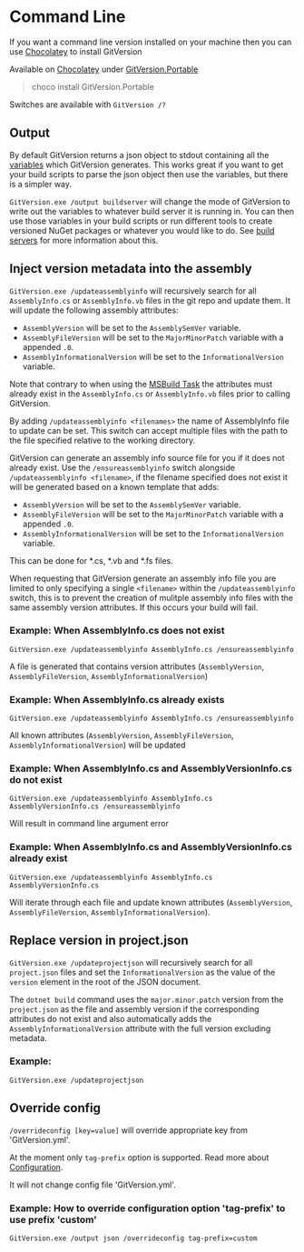 # Command Line

If you want a command line version installed on your machine then you can use [Chocolatey](http://chocolatey.org) to install GitVersion

Available on [Chocolatey](http://chocolatey.org) under [GitVersion.Portable](http://chocolatey.org/packages/GitVersion.Portable)

 > choco install GitVersion.Portable

Switches are available with `GitVersion /?`

## Output

By default GitVersion returns a json object to stdout containing all the [variables](../more-info/variables.md) which GitVersion generates. This works great if you want to get your build scripts to parse the json object then use the variables, but there is a simpler way.

`GitVersion.exe /output buildserver` will change the mode of GitVersion to write out the variables to whatever build server it is running in. You can then use those variables in your build scripts or run different tools to create versioned NuGet packages or whatever you would like to do. See [build servers](../build-server-support/build-server-support.md) for more information about this.

## Inject version metadata into the assembly
`GitVersion.exe /updateassemblyinfo` will recursively search for all `AssemblyInfo.cs` or `AssemblyInfo.vb` files in the git repo and update them. 
It will update the following assembly attributes:

* `AssemblyVersion` will be set to the `AssemblySemVer` variable.
* `AssemblyFileVersion` will be set to the `MajorMinorPatch` variable with a appended `.0`.
* `AssemblyInformationalVersion` will be set to the `InformationalVersion` variable.

Note that contrary to when using the [MSBuild Task](msbuild-task.md) the attributes must already exist in the `AssemblyInfo.cs` or `AssemblyInfo.vb` files prior to calling GitVersion.

By adding `/updateassemblyinfo <filenames>` the name of AssemblyInfo file to update can be set.  This switch can accept multiple files with the path to the file specified relative to the working directory. 

GitVersion can generate an assembly info source file for you if it does not already exist.  Use the `/ensureassemblyinfo` switch alongside `/updateassemblyinfo <filename>`, if the filename specified does not exist it will be generated based on a known template that adds:

* `AssemblyVersion` will be set to the `AssemblySemVer` variable.
* `AssemblyFileVersion` will be set to the `MajorMinorPatch` variable with a appended `.0`.
* `AssemblyInformationalVersion` will be set to the `InformationalVersion` variable.

This can be done for *.cs, *.vb and *.fs files. 

When requesting that GitVersion generate an assembly info file you are limited to only specifying a single `<filename>` within the `/updateassemblyinfo` switch, this is to prevent the creation of mulitple assembly info files with the same assembly version attributes.  If this occurs your build will fail.

### Example: When AssemblyInfo.cs does not exist
`GitVersion.exe /updateassemblyinfo AssemblyInfo.cs /ensureassemblyinfo`

A file is generated that contains version attributes (`AssemblyVersion`, `AssemblyFileVersion`, `AssemblyInformationalVersion`)

### Example: When AssemblyInfo.cs already exists
`GitVersion.exe /updateassemblyinfo AssemblyInfo.cs /ensureassemblyinfo`

All known attributes (`AssemblyVersion`, `AssemblyFileVersion`, `AssemblyInformationalVersion`) will be updated

### Example: When AssemblyInfo.cs and AssemblyVersionInfo.cs do not exist
`GitVersion.exe /updateassemblyinfo AssemblyInfo.cs AssemblyVersionInfo.cs /ensureassemblyinfo`

Will result in command line argument error

### Example: When AssemblyInfo.cs and AssemblyVersionInfo.cs already exist
`GitVersion.exe /updateassemblyinfo AssemblyInfo.cs AssemblyVersionInfo.cs`

Will iterate through each file and update known attributes (`AssemblyVersion`, `AssemblyFileVersion`, `AssemblyInformationalVersion`).

## Replace version in project.json
`GitVersion.exe /updateprojectjson` will recursively search for all `project.json` files and set the `InformationalVersion` as
the value of the `version` element in the root of the JSON document.

The `dotnet build` command uses the `major.minor.patch` version from the `project.json` as the file and assembly version if the corresponding 
attributes do not exist and also automatically adds the `AssemblyInformationalVersion` attribute with the full version excluding metadata. 

### Example:
`GitVersion.exe /updateprojectjson`

## Override config
`/overrideconfig [key=value]` will override appropriate key from 'GitVersion.yml'. 

At the moment only `tag-prefix` option is supported. Read more about [Configuration](/configuration/).

It will not change config file 'GitVersion.yml'.

### Example: How to override configuration option 'tag-prefix' to use prefix 'custom'
`GitVersion.exe /output json /overrideconfig tag-prefix=custom`
